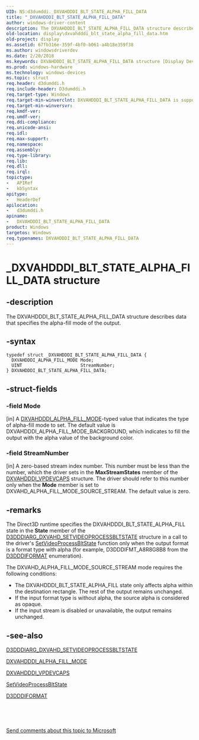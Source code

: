 ```yaml
---
UID: NS:d3dumddi._DXVAHDDDI_BLT_STATE_ALPHA_FILL_DATA
title: "_DXVAHDDDI_BLT_STATE_ALPHA_FILL_DATA"
author: windows-driver-content
description: The DXVAHDDDI_BLT_STATE_ALPHA_FILL_DATA structure describes data that specifies the alpha-fill mode of the output.
old-location: display\dxvahdddi_blt_state_alpha_fill_data.htm
old-project: display
ms.assetid: 67fb316e-359f-4bf0-b061-a4b18e359f38
ms.author: windowsdriverdev
ms.date: 2/20/2018
ms.keywords: DXVAHDDDI_BLT_STATE_ALPHA_FILL_DATA structure [Display Devices], _DXVAHDDDI_BLT_STATE_ALPHA_FILL_DATA, display.dxvahdddi_blt_state_alpha_fill_data, DXVAHDDDI_BLT_STATE_ALPHA_FILL_DATA, d3dumddi/DXVAHDDDI_BLT_STATE_ALPHA_FILL_DATA, DXVA2_Structs_0b64fc90-1ad4-4d38-9fda-68454167b9dd.xml
ms.prod: windows-hardware
ms.technology: windows-devices
ms.topic: struct
req.header: d3dumddi.h
req.include-header: D3dumddi.h
req.target-type: Windows
req.target-min-winverclnt: DXVAHDDDI_BLT_STATE_ALPHA_FILL_DATA is supported beginning with the Windows 7 operating system.
req.target-min-winversvr: 
req.kmdf-ver: 
req.umdf-ver: 
req.ddi-compliance: 
req.unicode-ansi: 
req.idl: 
req.max-support: 
req.namespace: 
req.assembly: 
req.type-library: 
req.lib: 
req.dll: 
req.irql: 
topictype:
-	APIRef
-	kbSyntax
apitype:
-	HeaderDef
apilocation:
-	d3dumddi.h
apiname:
-	DXVAHDDDI_BLT_STATE_ALPHA_FILL_DATA
product: Windows
targetos: Windows
req.typenames: DXVAHDDDI_BLT_STATE_ALPHA_FILL_DATA
---
```


# _DXVAHDDDI_BLT_STATE_ALPHA_FILL_DATA structure


## -description


The DXVAHDDDI_BLT_STATE_ALPHA_FILL_DATA structure describes data that specifies the alpha-fill mode of the output. 


## -syntax


````
typedef struct _DXVAHDDDI_BLT_STATE_ALPHA_FILL_DATA {
  DXVAHDDDI_ALPHA_FILL_MODE Mode;
  UINT                      StreamNumber;
} DXVAHDDDI_BLT_STATE_ALPHA_FILL_DATA;
````


## -struct-fields




### -field Mode

[in] A <a href="..\d3dumddi\ne-d3dumddi-_dxvahdddi_alpha_fill_mode.md">DXVAHDDDI_ALPHA_FILL_MODE</a>-typed value that indicates the type of alpha-fill mode to set. The default value is DXVAHDDDI_ALPHA_FILL_MODE_BACKGROUND, which indicates to fill the output with the alpha value of the background color. 


### -field StreamNumber

[in] A zero-based stream index number. This number must be less than the number, which the driver sets in the <b>MaxStreamStates</b> member of the <a href="..\d3dumddi\ns-d3dumddi-_dxvahdddi_vpdevcaps.md">DXVAHDDDI_VPDEVCAPS</a> structure. The driver should refer to this number only when the <b>Mode</b> member is set to DXVAHD_ALPHA_FILL_MODE_SOURCE_STREAM. The default value is zero. 


## -remarks



The Direct3D runtime specifies the DXVAHDDDI_BLT_STATE_ALPHA_FILL state in the <b>State</b> member of the <a href="..\d3dumddi\ns-d3dumddi-_d3dddiarg_dxvahd_setvideoprocessbltstate.md">D3DDDIARG_DXVAHD_SETVIDEOPROCESSBLTSTATE</a> structure in a call to the driver's <a href="..\d3dumddi\nc-d3dumddi-pfnd3dddi_dxvahd_setvideoprocessbltstate.md">SetVideoProcessBltState</a> function only when the output format is a format type with alpha (for example, D3DDDIFMT_A8R8G8B8 from the <a href="..\d3dukmdt\ne-d3dukmdt-_d3dddiformat.md">D3DDDIFORMAT</a> enumeration).

The DXVAHD_ALPHA_FILL_MODE_SOURCE_STREAM mode requires the following conditions:

<ul>
<li>
The DXVAHDDDI_BLT_STATE_ALPHA_FILL state only affects alpha within the destination rectangle. The rest of the output remains unchanged. 

</li>
<li>
If the input format type is without alpha, the source alpha is considered as opaque. 

</li>
<li>
If the input stream is disabled or unavailable, the output remains unchanged. 

</li>
</ul>



## -see-also

<a href="..\d3dumddi\ns-d3dumddi-_d3dddiarg_dxvahd_setvideoprocessbltstate.md">D3DDDIARG_DXVAHD_SETVIDEOPROCESSBLTSTATE</a>



<a href="..\d3dumddi\ne-d3dumddi-_dxvahdddi_alpha_fill_mode.md">DXVAHDDDI_ALPHA_FILL_MODE</a>



<a href="..\d3dumddi\ns-d3dumddi-_dxvahdddi_vpdevcaps.md">DXVAHDDDI_VPDEVCAPS</a>



<a href="..\d3dumddi\nc-d3dumddi-pfnd3dddi_dxvahd_setvideoprocessbltstate.md">SetVideoProcessBltState</a>



<a href="..\d3dukmdt\ne-d3dukmdt-_d3dddiformat.md">D3DDDIFORMAT</a>



 

 

<a href="mailto:wsddocfb@microsoft.com?subject=Documentation%20feedback [display\display]:%20DXVAHDDDI_BLT_STATE_ALPHA_FILL_DATA structure%20 RELEASE:%20(2/20/2018)&amp;body=%0A%0APRIVACY STATEMENT%0A%0AWe use your feedback to improve the documentation. We don't use your email address for any other purpose, and we'll remove your email address from our system after the issue that you're reporting is fixed. While we're working to fix this issue, we might send you an email message to ask for more info. Later, we might also send you an email message to let you know that we've addressed your feedback.%0A%0AFor more info about Microsoft's privacy policy, see http://privacy.microsoft.com/en-us/default.aspx." title="Send comments about this topic to Microsoft">Send comments about this topic to Microsoft</a>

